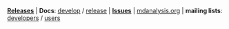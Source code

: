 **[Releases](Release-Notes)** | **Docs**: [develop](http://devdocs.mdanalysis.org) / [release](http://docs.mdanalysis.org) | **[Issues](/MDAnalysis/mdanalysis/issues)** | [mdanalysis.org](http://www.mdanalysis.org) | **mailing lists**: [developers](http://developers.mdanalysis.org/) / [users](http://users.mdanalysis.org)